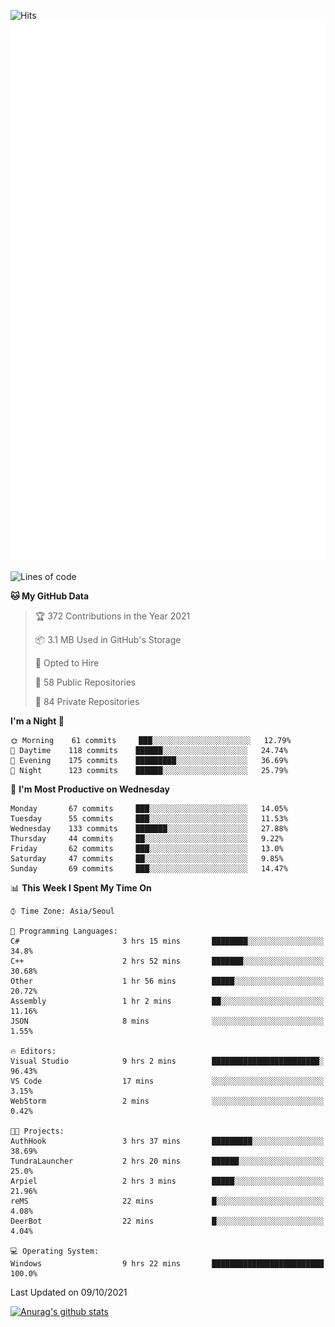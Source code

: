 ![Hits](https://hits.seeyoufarm.com/api/count/incr/badge.svg?url=https%3A%2F%2Fgithub.com%2Fkokose1234&count_bg=%2379C83D&title_bg=%23555555&icon=apple.svg&icon_color=%23E7E7E7&title=hits&edge_flat=false)
<br/>
![Metrics](https://github.com/kokose1234/kokose1234/blob/main/github-metrics.svg)

<!--START_SECTION:waka-->
![Lines of code](https://img.shields.io/badge/From%20Hello%20World%20I%27ve%20Written-11.8%20million%20lines%20of%20code-blue)

**🐱 My GitHub Data** 

> 🏆 372 Contributions in the Year 2021
 > 
> 📦 3.1 MB Used in GitHub's Storage 
 > 
> 💼 Opted to Hire
 > 
> 📜 58 Public Repositories 
 > 
> 🔑 84 Private Repositories  
 > 
**I'm a Night 🦉** 

```text
🌞 Morning    61 commits     ███░░░░░░░░░░░░░░░░░░░░░░   12.79% 
🌆 Daytime    118 commits    ██████░░░░░░░░░░░░░░░░░░░   24.74% 
🌃 Evening    175 commits    █████████░░░░░░░░░░░░░░░░   36.69% 
🌙 Night      123 commits    ██████░░░░░░░░░░░░░░░░░░░   25.79%

```
📅 **I'm Most Productive on Wednesday** 

```text
Monday       67 commits     ███░░░░░░░░░░░░░░░░░░░░░░   14.05% 
Tuesday      55 commits     ███░░░░░░░░░░░░░░░░░░░░░░   11.53% 
Wednesday    133 commits    ███████░░░░░░░░░░░░░░░░░░   27.88% 
Thursday     44 commits     ██░░░░░░░░░░░░░░░░░░░░░░░   9.22% 
Friday       62 commits     ███░░░░░░░░░░░░░░░░░░░░░░   13.0% 
Saturday     47 commits     ██░░░░░░░░░░░░░░░░░░░░░░░   9.85% 
Sunday       69 commits     ███░░░░░░░░░░░░░░░░░░░░░░   14.47%

```


📊 **This Week I Spent My Time On** 

```text
⌚︎ Time Zone: Asia/Seoul

💬 Programming Languages: 
C#                       3 hrs 15 mins       ████████░░░░░░░░░░░░░░░░░   34.8% 
C++                      2 hrs 52 mins       ███████░░░░░░░░░░░░░░░░░░   30.68% 
Other                    1 hr 56 mins        █████░░░░░░░░░░░░░░░░░░░░   20.72% 
Assembly                 1 hr 2 mins         ██░░░░░░░░░░░░░░░░░░░░░░░   11.16% 
JSON                     8 mins              ░░░░░░░░░░░░░░░░░░░░░░░░░   1.55%

🔥 Editors: 
Visual Studio            9 hrs 2 mins        ████████████████████████░   96.43% 
VS Code                  17 mins             ░░░░░░░░░░░░░░░░░░░░░░░░░   3.15% 
WebStorm                 2 mins              ░░░░░░░░░░░░░░░░░░░░░░░░░   0.42%

🐱‍💻 Projects: 
AuthHook                 3 hrs 37 mins       █████████░░░░░░░░░░░░░░░░   38.69% 
TundraLauncher           2 hrs 20 mins       ██████░░░░░░░░░░░░░░░░░░░   25.0% 
Arpiel                   2 hrs 3 mins        █████░░░░░░░░░░░░░░░░░░░░   21.96% 
reMS                     22 mins             █░░░░░░░░░░░░░░░░░░░░░░░░   4.08% 
DeerBot                  22 mins             █░░░░░░░░░░░░░░░░░░░░░░░░   4.04%

💻 Operating System: 
Windows                  9 hrs 22 mins       █████████████████████████   100.0%

```


 Last Updated on 09/10/2021
<!--END_SECTION:waka-->

[![Anurag's github stats](https://github-readme-stats.vercel.app/api?username=kokose1234&theme=dracula)](https://github.com/anuraghazra/github-readme-stats)



	
